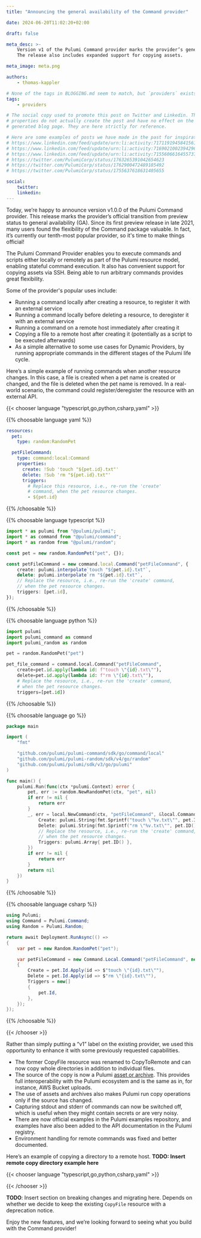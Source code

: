 ```yaml
---
title: "Announcing the general availability of the Command provider"

date: 2024-06-20T11:02:20+02:00

draft: false

meta_desc: >-
    Version v1 of the Pulumi Command provider marks the provider’s general availability (GA).
    The release also includes expanded support for copying assets.

meta_image: meta.png

authors:
    - thomas-kappler

# None of the tags in BLOGGING.md seem to match, but `providers` exists already
tags:
    - providers

# The social copy used to promote this post on Twitter and Linkedin. These
# properties do not actually create the post and have no effect on the
# generated blog page. They are here strictly for reference.

# Here are some examples of posts we have made in the past for inspiration:
# https://www.linkedin.com/feed/update/urn:li:activity:7171191945841561601
# https://www.linkedin.com/feed/update/urn:li:activity:7169021002394296320
# https://www.linkedin.com/feed/update/urn:li:activity:7155606616455737345
# https://twitter.com/PulumiCorp/status/1763265391042654623
# https://twitter.com/PulumiCorp/status/1762900472489185492
# https://twitter.com/PulumiCorp/status/1755637618631405655

social:
    twitter:
    linkedin:
---
```


Today, we’re happy to announce version v1.0.0 of the Pulumi Command provider. This release marks the provider’s official transition from preview status to general availability (GA).
Since its first preview release in late 2021, many users found the flexibility of the Command package valuable. In fact, it’s currently our tenth-most popular provider, so it's time to make things official!

<!--more-->

The Pulumi Command Provider enables you to execute commands and scripts either locally or remotely as part of the Pulumi resource model, enabling stateful command execution. It also has convenient support for copying assets via SSH. Being able to run arbitrary commands provides great flexibility.

Some of the provider's popular uses include:

- Running a command locally after creating a resource, to register it with an external service
- Running a command locally before deleting a resource, to deregister it with an external service
- Running a command on a remote host immediately after creating it
- Copying a file to a remote host after creating it (potentially as a script to be executed afterwards)
- As a simple alternative to some use cases for Dynamic Providers, by running appropriate commands in the different stages of the Pulumi life cycle.

Here’s a simple example of running commands when another resource changes. In this case, a file is created when a pet name is created or changed, and the file is deleted when the pet name is removed. In a real-world scenario, the command could register/deregister the resource with an external API.

{{< chooser language "typescript,go,python,csharp,yaml" >}}

{{% choosable language yaml %}}

```yaml
resources:
  pet:
    type: random:RandomPet

  petFileCommand:
    type: command:local:Command
    properties:
      create: !Sub 'touch "${pet.id}.txt"'
      delete: !Sub 'rm "${pet.id}.txt"'
      triggers:
        # Replace this resource, i.e., re-run the 'create'
        # command, when the pet resource changes.
        - ${pet.id}
```

{{% /choosable %}}

{{% choosable language typescript %}}

```typescript
import * as pulumi from "@pulumi/pulumi";
import * as command from "@pulumi/command";
import * as random from "@pulumi/random";

const pet = new random.RandomPet("pet", {});

const petFileCommand = new command.local.Command("petFileCommand", {
    create: pulumi.interpolate`touch "${pet.id}.txt"`,
    delete: pulumi.interpolate`rm "${pet.id}.txt"`,
    // Replace the resource, i.e., re-run the 'create' command,
    // when the pet resource changes.
    triggers: [pet.id],
});
```

{{% /choosable %}}

{{% choosable language python %}}

```python
import pulumi
import pulumi_command as command
import pulumi_random as random

pet = random.RandomPet("pet")

pet_file_command = command.local.Command("petFileCommand",
    create=pet.id.apply(lambda id: f"touch \"{id}.txt\""),
    delete=pet.id.apply(lambda id: f"rm \"{id}.txt\""),
    # Replace the resource, i.e., re-run the 'create' command,
    # when the pet resource changes.
    triggers=[pet.id])
```

{{% /choosable %}}

{{% choosable language go %}}

```go
package main

import (
	"fmt"

	"github.com/pulumi/pulumi-command/sdk/go/command/local"
	"github.com/pulumi/pulumi-random/sdk/v4/go/random"
	"github.com/pulumi/pulumi/sdk/v3/go/pulumi"
)

func main() {
	pulumi.Run(func(ctx *pulumi.Context) error {
		pet, err := random.NewRandomPet(ctx, "pet", nil)
		if err != nil {
			return err
		}
		_, err = local.NewCommand(ctx, "petFileCommand", &local.CommandArgs{
			Create: pulumi.String(fmt.Sprintf("touch \"%v.txt\"", pet.ID())),
			Delete: pulumi.String(fmt.Sprintf("rm \"%v.txt\"", pet.ID())),
			// Replace the resource, i.e., re-run the 'create' command,
			// when the pet resource changes.
			Triggers: pulumi.Array{ pet.ID() },
		})
		if err != nil {
			return err
		}
		return nil
	})
}
```

{{% /choosable %}}

{{% choosable language csharp %}}

```csharp
using Pulumi;
using Command = Pulumi.Command;
using Random = Pulumi.Random;

return await Deployment.RunAsync(() =>
{
    var pet = new Random.RandomPet("pet");

    var petFileCommand = new Command.Local.Command("petFileCommand", new()
    {
        Create = pet.Id.Apply(id => $"touch \"{id}.txt\""),
        Delete = pet.Id.Apply(id => $"rm \"{id}.txt\""),
        Triggers = new[]
        {
            pet.Id,
        },
    });
});
```

{{% /choosable %}}

{{< /chooser >}}

Rather than simply putting a “v1” label on the existing provider, we used this opportunity to enhance it with some previously requested capabilities.

- The former CopyFile resource was renamed to CopyToRemote and can now copy whole directories in addition to individual files.
- The source of the copy is now a Pulumi [asset or archive](https://www.pulumi.com/docs/concepts/assets-archives/). This provides full interoperability with the Pulumi ecosystem and is the same as in, for instance, AWS Bucket uploads.
- The use of assets and archives also makes Pulumi run copy operations only if the source has changed.
- Capturing stdout and stderr of commands can now be switched off, which is useful when they might contain secrets or are very noisy.
- There are now official examples in the Pulumi examples repository, and examples have also been added to the API documentation in the Pulumi registry.
- Environment handling for remote commands was fixed and better documented.

Here’s an example of copying a directory to a remote host.
**TODO: Insert remote copy directory example here**

{{< chooser language "typescript,go,python,csharp,yaml" >}}

{{< /chooser >}}

**TODO**: Insert section on breaking changes and migrating here. Depends on whether we decide to keep the existing `CopyFile` resource with a deprecation notice.

Enjoy the new features, and we’re looking forward to seeing what you build with the Command provider!
